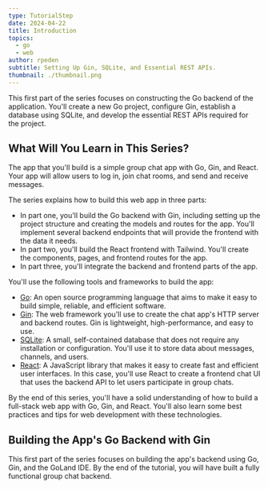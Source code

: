 ```yaml
---
type: TutorialStep
date: 2024-04-22
title: Introduction
topics:
  - go
  - web
author: rpeden
subtitle: Setting Up Gin, SQLite, and Essential REST APIs.
thumbnail: ./thumbnail.png
---
```


This first part of the series focuses on constructing the Go backend of the application. You'll create a new Go project, configure Gin, establish a database using SQLite, and develop the essential REST APIs required for the project.

## What Will You Learn in This Series?

The app that you'll build is a simple group chat app with Go, Gin, and React. Your app will allow users to log in, join chat rooms, and send and receive messages.

The series explains how to build this web app in three parts:

- In part one, you'll build the Go backend with Gin, including setting up the project structure and creating the models and routes for the app. You'll implement several backend endpoints that will provide the frontend with the data it needs.
- In part two, you'll build the React frontend with Tailwind. You'll create the components, pages, and frontend routes for the app.
- In part three, you'll integrate the backend and frontend parts of the app.

You'll use the following tools and frameworks to build the app:

- [Go](https://go.dev/): An open source programming language that aims to make it easy to build simple, reliable, and efficient software.
- [Gin](https://github.com/gin-gonic/gin): The web framework you'll use to create the chat app's HTTP server and backend routes. Gin is lightweight, high-performance, and easy to use.
- [SQLite](https://www.sqlite.org/index.html): A small, self-contained database that does not require any installation or configuration. You'll use it to store data about messages, channels, and users.
- [React](https://react.dev): A JavaScript library that makes it easy to create fast and efficient user interfaces. In this case, you'll use React to create a frontend chat UI that uses the backend API to let users participate in group chats.

By the end of this series, you'll have a solid understanding of how to build a full-stack web app with Go, Gin, and React. You'll also learn some best practices and tips for web development with these technologies.

## Building the App's Go Backend with Gin

This first part of the series focuses on building the app's backend using Go, Gin, and the GoLand IDE. By the end of the tutorial, you will have built a fully functional group chat backend.
